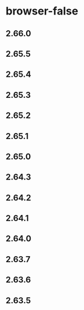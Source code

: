 # browser-false

## 2.66.0

## 2.65.5

## 2.65.4

## 2.65.3

## 2.65.2

## 2.65.1

## 2.65.0

## 2.64.3

## 2.64.2

## 2.64.1

## 2.64.0

## 2.63.7

## 2.63.6

## 2.63.5
